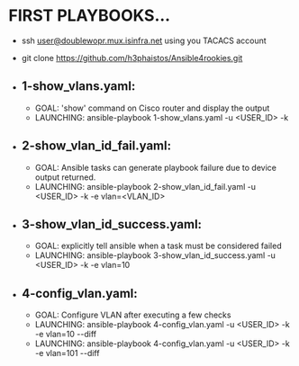 # FIRST PLAYBOOKS...

* ssh user@doublewopr.mux.isinfra.net using you TACACS account
* git clone https://github.com/h3phaistos/Ansible4rookies.git

* ## 1-show_vlans.yaml:
	* GOAL: 'show' command on Cisco router and display the output
	* LAUNCHING:  ansible-playbook 1-show_vlans.yaml -u <USER_ID> -k

* ## 2-show_vlan_id_fail.yaml:
	* GOAL: Ansible tasks can generate playbook failure due to device output returned.
	* LAUNCHING:  ansible-playbook 2-show_vlan_id_fail.yaml -u <USER_ID> -k -e vlan=<VLAN_ID>

* ## 3-show_vlan_id_success.yaml:
	* GOAL: explicitly tell ansible when a task must be considered failed
	* LAUNCHING:  ansible-playbook 3-show_vlan_id_success.yaml -u <USER_ID> -k -e vlan=10

* ## 4-config_vlan.yaml:
	* GOAL: Configure VLAN after executing a few checks
	* LAUNCHING:  ansible-playbook 4-config_vlan.yaml -u <USER_ID> -k -e vlan=10 --diff
	* LAUNCHING:  ansible-playbook 4-config_vlan.yaml -u <USER_ID> -k -e vlan=101 --diff
